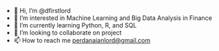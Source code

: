 - 👋 Hi, I’m @dfirstlord
- 👀 I’m interested in Machine Learning and Big Data Analysis in Finance
- 🌱 I’m currently learning Python, R, and SQL
- 💞️ I’m looking to collaborate on project
- 📫 How to reach me perdanaianlord@gmail.com

<!---
dfirstlord/dfirstlord is a ✨ special ✨ repository because its `README.md` (this file) appears on your GitHub profile.
You can click the Preview link to take a look at your changes.
--->
